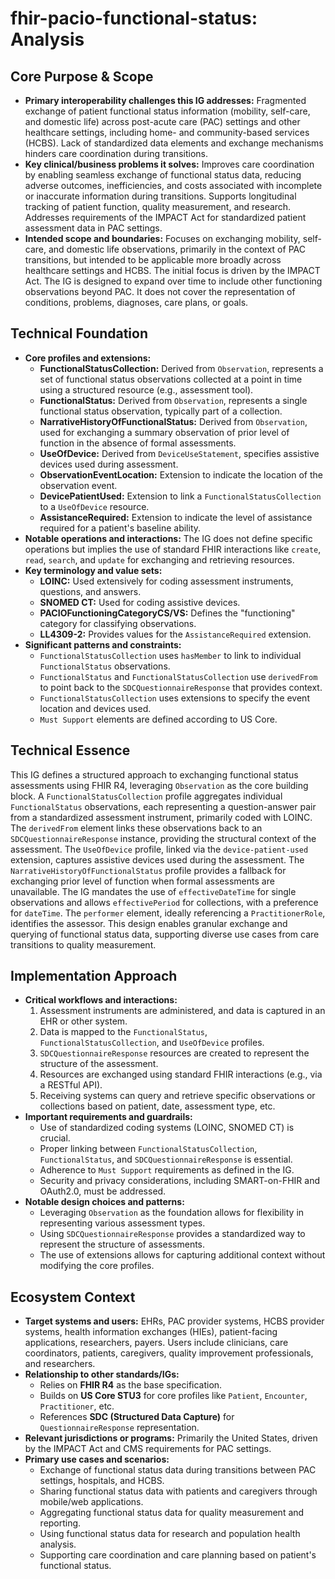 # fhir-pacio-functional-status: Analysis

## Core Purpose & Scope

-   **Primary interoperability challenges this IG addresses:** Fragmented exchange of patient functional status information (mobility, self-care, and domestic life) across post-acute care (PAC) settings and other healthcare settings, including home- and community-based services (HCBS). Lack of standardized data elements and exchange mechanisms hinders care coordination during transitions.
-   **Key clinical/business problems it solves:** Improves care coordination by enabling seamless exchange of functional status data, reducing adverse outcomes, inefficiencies, and costs associated with incomplete or inaccurate information during transitions. Supports longitudinal tracking of patient function, quality measurement, and research. Addresses requirements of the IMPACT Act for standardized patient assessment data in PAC settings.
-   **Intended scope and boundaries:** Focuses on exchanging mobility, self-care, and domestic life observations, primarily in the context of PAC transitions, but intended to be applicable more broadly across healthcare settings and HCBS. The initial focus is driven by the IMPACT Act. The IG is designed to expand over time to include other functioning observations beyond PAC. It does not cover the representation of conditions, problems, diagnoses, care plans, or goals.

## Technical Foundation

-   **Core profiles and extensions:**
    -   **FunctionalStatusCollection:** Derived from `Observation`, represents a set of functional status observations collected at a point in time using a structured resource (e.g., assessment tool).
    -   **FunctionalStatus:** Derived from `Observation`, represents a single functional status observation, typically part of a collection.
    -   **NarrativeHistoryOfFunctionalStatus:** Derived from `Observation`, used for exchanging a summary observation of prior level of function in the absence of formal assessments.
    -   **UseOfDevice:** Derived from `DeviceUseStatement`, specifies assistive devices used during assessment.
    -   **ObservationEventLocation:** Extension to indicate the location of the observation event.
    -   **DevicePatientUsed:** Extension to link a `FunctionalStatusCollection` to a `UseOfDevice` resource.
    -   **AssistanceRequired:** Extension to indicate the level of assistance required for a patient's baseline ability.
-   **Notable operations and interactions:** The IG does not define specific operations but implies the use of standard FHIR interactions like `create`, `read`, `search`, and `update` for exchanging and retrieving resources.
-   **Key terminology and value sets:**
    -   **LOINC:** Used extensively for coding assessment instruments, questions, and answers.
    -   **SNOMED CT:** Used for coding assistive devices.
    -   **PACIOFunctioningCategoryCS/VS:** Defines the "functioning" category for classifying observations.
    -   **LL4309-2:** Provides values for the `AssistanceRequired` extension.
-   **Significant patterns and constraints:**
    -   `FunctionalStatusCollection` uses `hasMember` to link to individual `FunctionalStatus` observations.
    -   `FunctionalStatus` and `FunctionalStatusCollection` use `derivedFrom` to point back to the `SDCQuestionnaireResponse` that provides context.
    -   `FunctionalStatusCollection` uses extensions to specify the event location and devices used.
    -   `Must Support` elements are defined according to US Core.

## Technical Essence

This IG defines a structured approach to exchanging functional status assessments using FHIR R4, leveraging `Observation` as the core building block. A `FunctionalStatusCollection` profile aggregates individual `FunctionalStatus` observations, each representing a question-answer pair from a standardized assessment instrument, primarily coded with LOINC. The `derivedFrom` element links these observations back to an `SDCQuestionnaireResponse` instance, providing the structural context of the assessment. The `UseOfDevice` profile, linked via the `device-patient-used` extension, captures assistive devices used during the assessment. The `NarrativeHistoryOfFunctionalStatus` profile provides a fallback for exchanging prior level of function when formal assessments are unavailable. The IG mandates the use of `effectiveDateTime` for single observations and allows `effectivePeriod` for collections, with a preference for `dateTime`. The `performer` element, ideally referencing a `PractitionerRole`, identifies the assessor. This design enables granular exchange and querying of functional status data, supporting diverse use cases from care transitions to quality measurement.

## Implementation Approach

-   **Critical workflows and interactions:**
    1.  Assessment instruments are administered, and data is captured in an EHR or other system.
    2.  Data is mapped to the `FunctionalStatus`, `FunctionalStatusCollection`, and `UseOfDevice` profiles.
    3.  `SDCQuestionnaireResponse` resources are created to represent the structure of the assessment.
    4.  Resources are exchanged using standard FHIR interactions (e.g., via a RESTful API).
    5.  Receiving systems can query and retrieve specific observations or collections based on patient, date, assessment type, etc.
-   **Important requirements and guardrails:**
    -   Use of standardized coding systems (LOINC, SNOMED CT) is crucial.
    -   Proper linking between `FunctionalStatusCollection`, `FunctionalStatus`, and `SDCQuestionnaireResponse` is essential.
    -   Adherence to `Must Support` requirements as defined in the IG.
    -   Security and privacy considerations, including SMART-on-FHIR and OAuth2.0, must be addressed.
-   **Notable design choices and patterns:**
    -   Leveraging `Observation` as the foundation allows for flexibility in representing various assessment types.
    -   Using `SDCQuestionnaireResponse` provides a standardized way to represent the structure of assessments.
    -   The use of extensions allows for capturing additional context without modifying the core profiles.

## Ecosystem Context

-   **Target systems and users:** EHRs, PAC provider systems, HCBS provider systems, health information exchanges (HIEs), patient-facing applications, researchers, payers. Users include clinicians, care coordinators, patients, caregivers, quality improvement professionals, and researchers.
-   **Relationship to other standards/IGs:**
    -   Relies on **FHIR R4** as the base specification.
    -   Builds on **US Core STU3** for core profiles like `Patient`, `Encounter`, `Practitioner`, etc.
    -   References **SDC (Structured Data Capture)** for `QuestionnaireResponse` representation.
-   **Relevant jurisdictions or programs:** Primarily the United States, driven by the IMPACT Act and CMS requirements for PAC settings.
-   **Primary use cases and scenarios:**
    -   Exchange of functional status data during transitions between PAC settings, hospitals, and HCBS.
    -   Sharing functional status data with patients and caregivers through mobile/web applications.
    -   Aggregating functional status data for quality measurement and reporting.
    -   Using functional status data for research and population health analysis.
    -   Supporting care coordination and care planning based on patient's functional status.
